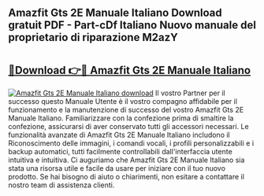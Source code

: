 ## Amazfit Gts 2E Manuale Italiano Download gratuit PDF - Part-cDf Italiano Nuovo manuale del proprietario di riparazione M2azY

# <h2><a href="http://dfeycz7.blite.top/?on=Amazfit+Gts+2E+Manuale+Italiano">🔗Download 👉🔴 Amazfit Gts 2E Manuale Italiano</a></h2>

[![Amazfit Gts 2E Manuale Italiano download](https://i.imgur.com/lujVjoI.png)](http://dfeycz7.blite.top/?on=Amazfit+Gts+2E+Manuale+Italiano)
Il vostro Partner per il successo questo Manuale Utente è il vostro compagno affidabile per il funzionamento e la manutenzione di successo del vostro Amazfit Gts 2E Manuale Italiano. Familiarizzare con la confezione prima di smaltire la confezione, assicurarsi di aver conservato tutti gli accessori necessari. Le funzionalità avanzate di Amazfit Gts 2E Manuale Italiano includono il Riconoscimento delle immagini, i comandi vocali, i profili personalizzabili e i backup automatici, tutti facilmente controllabili dall'interfaccia utente intuitiva e intuitiva. Ci auguriamo che Amazfit Gts 2E Manuale Italiano sia stata una risorsa utile e facile da usare per iniziare con il tuo nuovo prodotto. Se hai bisogno di aiuto o chiarimenti, non esitare a contattare il nostro team di assistenza clienti.
